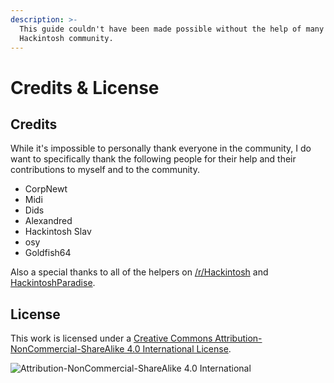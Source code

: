 ```yaml
---
description: >-
  This guide couldn't have been made possible without the help of many in the
  Hackintosh community.
---
```


# Credits & License

## Credits

While it's impossible to personally thank everyone in the community, I do want to specifically thank the following people for their help and their contributions to myself and to the community.

* CorpNewt
* Midi
* Dids
* Alexandred
* Hackintosh Slav
* osy
* Goldfish64

Also a special thanks to all of the helpers on [/r/Hackintosh](https://www.reddit.com/r/hackintosh/) and [HackintoshParadise](https://discord.gg/u8V7N5C).

## License‌

This work is licensed under a [Creative Commons Attribution-NonCommercial-ShareAlike 4.0 International License](http://creativecommons.org/licenses/by-nc-sa/4.0/).

![Attribution-NonCommercial-ShareAlike 4.0 International](https://blobscdn.gitbook.com/v0/b/gitbook-28427.appspot.com/o/assets%2F-Lmzu1VXuh4aEElEhDUq%2F-LtpixV0Vo8qV7aALPNN%2F-Ltpj3q8HDnQFB8crjg5%2Fcc-by-nc-sa.png?alt=media&token=b695b8db-6dbe-407a-b8b7-bea52ef68898)

